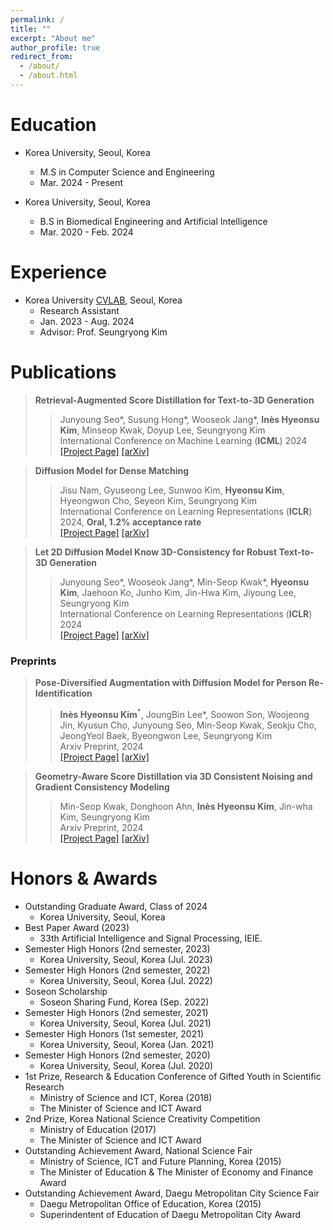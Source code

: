 ```yaml
---
permalink: /
title: ""
excerpt: "About me"
author_profile: true
redirect_from: 
  - /about/
  - /about.html
---
```




Education
======

* Korea University, Seoul, Korea
  * M.S in Computer Science and Engineering
  * Mar. 2024 - Present

* Korea University, Seoul, Korea
  * B.S in Biomedical Engineering and Artificial Intelligence
  * Mar. 2020 - Feb. 2024

Experience
=====
* Korea University <a href="https://cvlab.korea.ac.kr">CVLAB</a>, Seoul, Korea
  * Research Assistant
  * Jan. 2023 - Aug. 2024
  * Advisor: Prof. Seungryong Kim

Publications
=====

> <i style='font-style: normal;'>**Retrieval-Augmented Score Distillation for Text-to-3D Generation**<br></i>
>> <i style='font-style: normal;'>Junyoung Seo\*, Susung Hong\*, Wooseok Jang\*, **Inès Hyeonsu Kim**, Minseop Kwak, Doyup Lee, Seungryong Kim<br></i>
>> <i style='font-style: normal;'>International Conference on Machine Learning (**ICML**) 2024<br></i>
>> <i style='font-style: normal;'><a href="https://ku-cvlab.github.io/RetDream/">[Project Page]</a> <a href="https://arxiv.org/abs/2402.02972">[arXiv]</a>

> <i style='font-style: normal;'>**Diffusion Model for Dense Matching**<br></i>
>> <i style='font-style: normal;'>Jisu Nam, Gyuseong Lee, Sunwoo Kim, **Hyeonsu Kim**, Hyeongwon Cho, Seyeon Kim, Seungryong Kim<br></i>
>> <i style='font-style: normal;'>International Conference on Learning Representations (**ICLR**) 2024, **Oral, 1.2% acceptance rate**<br></i>
>> <i style='font-style: normal;'><a href="https://ku-cvlab.github.io/DiffMatch/">[Project Page]</a> <a href="https://arxiv.org/abs/2305.19094">[arXiv]</a>

> <i style='font-style: normal;'>**Let 2D Diffusion Model Know 3D-Consistency for Robust Text-to-3D Generation**<br></i>
>> <i style='font-style: normal;'>Junyoung Seo\*, Wooseok Jang\*, Min-Seop Kwak\*, **Hyeonsu Kim**, Jaehoon Ko, Junho Kim, Jin-Hwa Kim, Jiyoung Lee, Seungryong Kim<br></i>
>> <i style='font-style: normal;'>International Conference on Learning Representations (**ICLR**) 2024<br></i>
>> <i style='font-style: normal;'><a href="https://ku-cvlab.github.io/3DFuse/">[Project Page]</a> <a href="https://arxiv.org/abs/2303.07937">[arXiv]</a>


<h3>Preprints</h3>

> <i style='font-style: normal;'>**Pose-Diversified Augmentation with Diffusion Model for Person Re-Identification**<br></i>
>> <i style='font-style: normal;'> <strong>Inès Hyeonsu Kim</strong><sup>*</sup>, JoungBin Lee\*, Soowon Son, Woojeong Jin, Kyusun Cho, Junyoung Seo, Min-Seop Kwak, Seokju Cho, JeongYeol Baek, Byeongwon Lee, Seungryong Kim<br></i>
>> <i style='font-style: normal;'>Arxiv Preprint, 2024<br></i>
>> <i style='font-style: normal;'><a href="https://ku-cvlab.github.io/Diff-ID">[Project Page]</a> <a href="https://arxiv.org/pdf/2406.16042">[arXiv]</a>

> <i style='font-style: normal;'>**Geometry-Aware Score Distillation via 3D Consistent Noising and Gradient Consistency Modeling**<br></i>
>> <i style='font-style: normal;'> Min-Seop Kwak, Donghoon Ahn, **Inès Hyeonsu Kim**, Jin-wha Kim, Seungryong Kim<br></i>
>> <i style='font-style: normal;'>Arxiv Preprint, 2024<br></i>
>> <i style='font-style: normal;'><a href="https://ku-cvlab.github.io/GSD/">[Project Page]</a> <a href="https://arxiv.org/pdf/2406.16695">[arXiv]</a>

Honors & Awards
=====
* Outstanding Graduate Award, Class of 2024
  * Korea University, Seoul, Korea
* Best Paper Award (2023)
  * 33th Artificial Intelligence and Signal Processing, IEIE.
* Semester High Honors (2nd semester, 2023)
  * Korea University, Seoul, Korea (Jul. 2023)
* Semester High Honors (2nd semester, 2022)
  * Korea University, Seoul, Korea (Jul. 2022)
* Soseon Scholarship 
  * Soseon Sharing Fund, Korea (Sep. 2022)
* Semester High Honors (2nd semester, 2021)
  * Korea University, Seoul, Korea (Jul. 2021)
* Semester High Honors (1st semester, 2021)
  * Korea University, Seoul, Korea (Jan. 2021)
* Semester High Honors (2nd semester, 2020)
  * Korea University, Seoul, Korea (Jul. 2020)
* 1st Prize, Research & Education Conference of Gifted Youth in Scientific Research
  * Ministry of Science and ICT, Korea (2018)
  * The Minister of Science and ICT Award
* 2nd Prize, Korea National Science Creativity Competition
  * Ministry of Education (2017)
  * The Minister of Science and ICT Award
* Outstanding Achievement Award, National Science Fair
  * Ministry of Science, ICT and Future Planning, Korea (2015)
  * The Minister of Education & The Minister of Economy and Finance Award
* Outstanding Achievement Award, Daegu Metropolitan City Science Fair
  * Daegu Metropolitan Office of Education, Korea (2015)
  * Superindentent of Education of Daegu Metropolitan City Award
